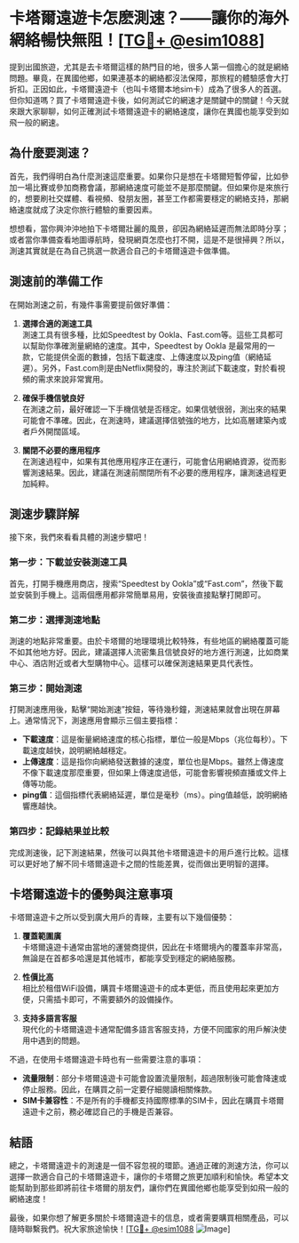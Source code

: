 # 卡塔爾遠遊卡怎麽測速？——讓你的海外網絡暢快無阻！[[TG💪+ @esim1088](https://t.me/s/esim1088)]

提到出國旅遊，尤其是去卡塔爾這樣的熱門目的地，很多人第一個擔心的就是網絡問題。畢竟，在異國他鄉，如果連基本的網絡都沒法保障，那旅程的體驗感會大打折扣。正因如此，卡塔爾遠遊卡（也叫卡塔爾本地sim卡）成為了很多人的首選。但你知道嗎？買了卡塔爾遠遊卡後，如何測試它的網速才是關鍵中的關鍵！今天就來跟大家聊聊，如何正確測試卡塔爾遠遊卡的網絡速度，讓你在異國也能享受到如飛一般的網速。

## **為什麼要測速？**

首先，我們得明白為什麼測速這麼重要。如果你只是想在卡塔爾短暫停留，比如參加一場比賽或參加商務會議，那網絡速度可能並不是那麼關鍵。但如果你是來旅行的，想要刷社交媒體、看視頻、發朋友圈，甚至工作都需要穩定的網絡支持，那網絡速度就成了決定你旅行體驗的重要因素。

想想看，當你興沖沖地拍下卡塔爾壯麗的風景，卻因為網絡延遲而無法即時分享；或者當你準備查看地圖導航時，發現網頁怎麼也打不開，這是不是很掃興？所以，測速其實就是在為自己挑選一款適合自己的卡塔爾遠遊卡做準備。

## **測速前的準備工作**

在開始測速之前，有幾件事需要提前做好準備：

1. **選擇合適的測速工具**  
   測速工具有很多種，比如Speedtest by Ookla、Fast.com等。這些工具都可以幫助你準確測量網絡的速度。其中，Speedtest by Ookla 是最常用的一款，它能提供全面的數據，包括下載速度、上傳速度以及ping值（網絡延遲）。另外，Fast.com則是由Netflix開發的，專注於測試下載速度，對於看視頻的需求來說非常實用。

2. **確保手機信號良好**  
   在測速之前，最好確認一下手機信號是否穩定。如果信號很弱，測出來的結果可能會不準確。因此，在測速時，建議選擇信號強的地方，比如高層建築內或者戶外開闊區域。

3. **關閉不必要的應用程序**  
   在測速過程中，如果有其他應用程序正在運行，可能會佔用網絡資源，從而影響測速結果。因此，建議在測速前關閉所有不必要的應用程序，讓測速過程更加純粹。

## **測速步驟詳解**

接下來，我們來看看具體的測速步驟吧！

### **第一步：下載並安裝測速工具**
首先，打開手機應用商店，搜索“Speedtest by Ookla”或“Fast.com”，然後下載並安裝到手機上。這兩個應用都非常簡單易用，安裝後直接點擊打開即可。

### **第二步：選擇測速地點**
測速的地點非常重要。由於卡塔爾的地理環境比較特殊，有些地區的網絡覆蓋可能不如其他地方好。因此，建議選擇人流密集且信號良好的地方進行測速，比如商業中心、酒店附近或者大型購物中心。這樣可以確保測速結果更具代表性。

### **第三步：開始測速**
打開測速應用後，點擊“開始測速”按鈕，等待幾秒鐘，測速結果就會出現在屏幕上。通常情況下，測速應用會顯示三個主要指標：
- **下載速度**：這是衡量網絡速度的核心指標，單位一般是Mbps（兆位每秒）。下載速度越快，說明網絡越穩定。
- **上傳速度**：這是指你向網絡發送數據的速度，單位也是Mbps。雖然上傳速度不像下載速度那麼重要，但如果上傳速度過低，可能會影響視頻直播或文件上傳等功能。
- **ping值**：這個指標代表網絡延遲，單位是毫秒（ms）。ping值越低，說明網絡響應越快。

### **第四步：記錄結果並比較**
完成測速後，記下測速結果，然後可以與其他卡塔爾遠遊卡的用戶進行比較。這樣可以更好地了解不同卡塔爾遠遊卡之間的性能差異，從而做出更明智的選擇。

## **卡塔爾遠遊卡的優勢與注意事項**

卡塔爾遠遊卡之所以受到廣大用戶的青睞，主要有以下幾個優勢：

1. **覆蓋範圍廣**  
   卡塔爾遠遊卡通常由當地的運營商提供，因此在卡塔爾境內的覆蓋率非常高，無論是在首都多哈還是其他城市，都能享受到穩定的網絡服務。

2. **性價比高**  
   相比於租借WiFi設備，購買卡塔爾遠遊卡的成本更低，而且使用起來更加方便，只需插卡即可，不需要額外的設備操作。

3. **支持多語言客服**  
   現代化的卡塔爾遠遊卡通常配備多語言客服支持，方便不同國家的用戶解決使用中遇到的問題。

不過，在使用卡塔爾遠遊卡時也有一些需要注意的事項：

- **流量限制**：部分卡塔爾遠遊卡可能會設置流量限制，超過限制後可能會降速或停止服務。因此，在購買之前一定要仔細閱讀相關條款。
- **SIM卡兼容性**：不是所有的手機都支持國際標準的SIM卡，因此在購買卡塔爾遠遊卡之前，務必確認自己的手機是否兼容。

## **結語**

總之，卡塔爾遠遊卡的測速是一個不容忽視的環節。通過正確的測速方法，你可以選擇一款適合自己的卡塔爾遠遊卡，讓你的卡塔爾之旅更加順利和愉快。希望本文能幫助到那些即將前往卡塔爾的朋友們，讓你們在異國他鄉也能享受到如飛一般的網絡速度！

最後，如果你想了解更多關於卡塔爾遠遊卡的信息，或者需要購買相關產品，可以隨時聯繫我們。祝大家旅途愉快！[[TG💪+ @esim1088](https://t.me/s/esim1088) ![Image](https://i.postimg.cc/4NQfJmqS/Snipaste-2025-05-13-00-14-12.png)]